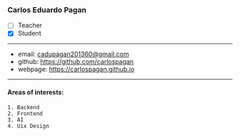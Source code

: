 ### Carlos Eduardo Pagan  
- [ ] Teacher  
- [x] Student  
---  
* email: cadupagan201360@gmail.com  
* github: https://github.com/carlospagan 
* webpage: https://carlospagan.github.io 
--- 
#### Areas of interests: 
```
1. Backend 
2. Frontend
3. AI 
4. Uix Design
```
